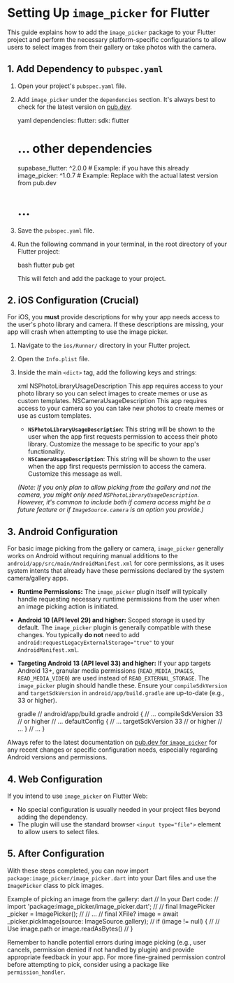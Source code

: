 # Setting Up `image_picker` for Flutter

This guide explains how to add the `image_picker` package to your Flutter project and perform the necessary platform-specific configurations to allow users to select images from their gallery or take photos with the camera.

## 1. Add Dependency to `pubspec.yaml`

1.  Open your project's `pubspec.yaml` file.
2.  Add `image_picker` under the `dependencies` section. It's always best to check for the latest version on [pub.dev](https://pub.dev/packages/image_picker).

    yaml
    dependencies:
      flutter:
        sdk: flutter
      # ... other dependencies
      supabase_flutter: ^2.0.0 # Example: if you have this already
      image_picker: ^1.0.7    # Example: Replace with the actual latest version from pub.dev
      # ...
    

3.  Save the `pubspec.yaml` file.
4.  Run the following command in your terminal, in the root directory of your Flutter project:

    bash
    flutter pub get
    
    This will fetch and add the package to your project.

## 2. iOS Configuration (Crucial)

For iOS, you **must** provide descriptions for why your app needs access to the user's photo library and camera. If these descriptions are missing, your app will crash when attempting to use the image picker.

1.  Navigate to the `ios/Runner/` directory in your Flutter project.
2.  Open the `Info.plist` file.
3.  Inside the main `<dict>` tag, add the following keys and strings:

    xml
    <key>NSPhotoLibraryUsageDescription</key>
    <string>This app requires access to your photo library so you can select images to create memes or use as custom templates.</string>
    <key>NSCameraUsageDescription</key>
    <string>This app requires access to your camera so you can take new photos to create memes or use as custom templates.</string>
    

    *   **`NSPhotoLibraryUsageDescription`**: This string will be shown to the user when the app first requests permission to access their photo library. Customize the message to be specific to your app's functionality.
    *   **`NSCameraUsageDescription`**: This string will be shown to the user when the app first requests permission to access the camera. Customize this message as well.

    *(Note: If you only plan to allow picking from the gallery and not the camera, you might only need `NSPhotoLibraryUsageDescription`. However, it's common to include both if camera access might be a future feature or if `ImageSource.camera` is an option you provide.)*

## 3. Android Configuration

For basic image picking from the gallery or camera, `image_picker` generally works on Android without requiring manual additions to the `android/app/src/main/AndroidManifest.xml` for core permissions, as it uses system intents that already have these permissions declared by the system camera/gallery apps.

*   **Runtime Permissions:** The `image_picker` plugin itself will typically handle requesting necessary runtime permissions from the user when an image picking action is initiated.
*   **Android 10 (API level 29) and higher:** Scoped storage is used by default. The `image_picker` plugin is generally compatible with these changes. You typically **do not** need to add `android:requestLegacyExternalStorage="true"` to your `AndroidManifest.xml`.
*   **Targeting Android 13 (API level 33) and higher:** If your app targets Android 13+, granular media permissions (`READ_MEDIA_IMAGES`, `READ_MEDIA_VIDEO`) are used instead of `READ_EXTERNAL_STORAGE`. The `image_picker` plugin should handle these. Ensure your `compileSdkVersion` and `targetSdkVersion` in `android/app/build.gradle` are up-to-date (e.g., 33 or higher).

    gradle
    // android/app/build.gradle
    android {
        // ...
        compileSdkVersion 33 // or higher
        // ...
        defaultConfig {
            // ...
            targetSdkVersion 33 // or higher
            // ...
        }
        // ...
    }
    

Always refer to the latest documentation on [pub.dev for `image_picker`](https://pub.dev/packages/image_picker) for any recent changes or specific configuration needs, especially regarding Android versions and permissions.

## 4. Web Configuration

If you intend to use `image_picker` on Flutter Web:
*   No special configuration is usually needed in your project files beyond adding the dependency.
*   The plugin will use the standard browser `<input type="file">` element to allow users to select files.

## 5. After Configuration

With these steps completed, you can now import `package:image_picker/image_picker.dart` into your Dart files and use the `ImagePicker` class to pick images.

Example of picking an image from the gallery:
dart
// In your Dart code:
// import 'package:image_picker/image_picker.dart';
//
// final ImagePicker _picker = ImagePicker();
// // ...
// final XFile? image = await _picker.pickImage(source: ImageSource.gallery);
// if (image != null) {
//   // Use image.path or image.readAsBytes()
// }


Remember to handle potential errors during image picking (e.g., user cancels, permission denied if not handled by plugin) and provide appropriate feedback in your app. For more fine-grained permission control before attempting to pick, consider using a package like `permission_handler`.


